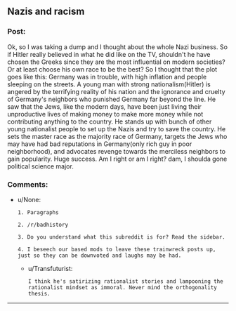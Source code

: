 ## Nazis and racism

### Post:

Ok, so I was taking a dump and I thought about the whole Nazi business.  So if Hitler really believed in what he did like on the TV, shouldn't he have chosen the Greeks since they are the most influential on modern societies? Or at least choose his own race to be the best?  So I thought that the plot goes like this:
Germany was in trouble, with high inflation and people sleeping on the streets.  A young man with strong nationalism(Hitler) is angered by the terrifying reality of his nation and the ignorance and cruelty of Germany's neighbors who punished Germany far beyond the line.  He saw that the Jews, like the modern days, have been just living their unproductive lives of making money to make more money while not contributing anything to the country.  He stands up with bunch of other young nationalist people to set up the Nazis and try to save the country.  He sets the master race as the majority race of Germany, targets the Jews who may have had bad reputations in Germany(only rich guy in poor neighborhood), and advocates revenge towards the merciless neighbors to gain popularity.  Huge success.  Am I right or am I right? dam, I shoulda gone political science major.

### Comments:

- u/None:
  ```
  1. Paragraphs

  2. /r/badhistory

  3. Do you understand what this subreddit is for? Read the sidebar.

  4. I beseech our based mods to leave these trainwreck posts up, just so they can be downvoted and laughs may be had.
  ```

  - u/Transfuturist:
    ```
    I think he's satirizing rationalist stories and lampooning the rationalist mindset as immoral. Never mind the orthogonality thesis.
    ```

---

